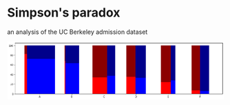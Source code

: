 # Simpson's paradox
an analysis of the UC Berkeley admission dataset

![slika](https://github.com/sverbic/Simpson-s-paradox/blob/main/simpson-s.png)

